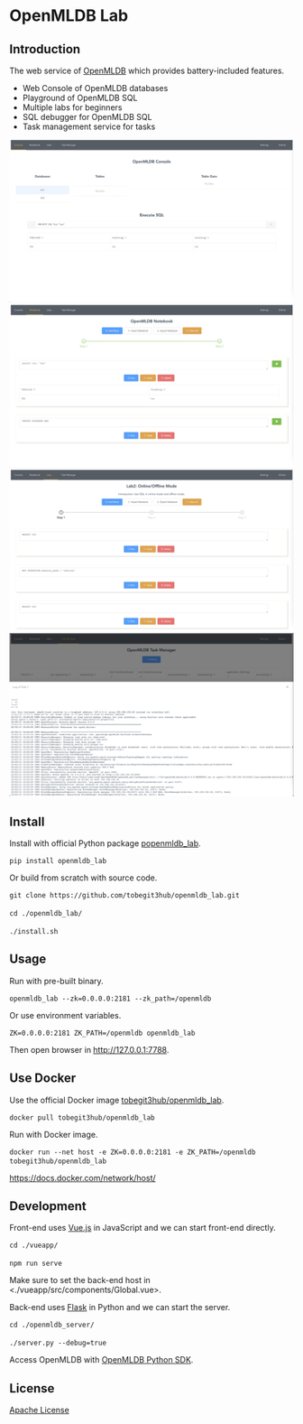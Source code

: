 # OpenMLDB Lab

## Introduction

The web service of [OpenMLDB](https://github.com/4paradigm/openmldb) which provides battery-included features.

* Web Console of OpenMLDB databases
* Playground of OpenMLDB SQL
* Multiple labs for beginners
* SQL debugger for OpenMLDB SQL
* Task management service for tasks

![](./images/console_page.png)
![](./images/notebook_page.png)
![](./images/labs_page.png)
![](./images/taskmanager_page.png)

## Install

Install with official Python package [popenmldb_lab](https://pypi.org/project/openmldb-lab/).

```
pip install openmldb_lab
```

Or build from scratch with source code.

```
git clone https://github.com/tobegit3hub/openmldb_lab.git

cd ./openmldb_lab/

./install.sh
```

## Usage

Run with pre-built binary.

```
openmldb_lab --zk=0.0.0.0:2181 --zk_path=/openmldb
```

Or use environment variables.

```
ZK=0.0.0.0:2181 ZK_PATH=/openmldb openmldb_lab
```

Then open browser in <http://127.0.0.1:7788>.

## Use Docker

Use the official Docker image [tobegit3hub/openmldb_lab](https://hub.docker.com/r/tobegit3hub/openmldb_lab).

```
docker pull tobegit3hub/openmldb_lab
```

Run with Docker image.

```
docker run --net host -e ZK=0.0.0.0:2181 -e ZK_PATH=/openmldb tobegit3hub/openmldb_lab
```

https://docs.docker.com/network/host/

## Development

Front-end uses [Vue.js](https://vuejs.org/) in JavaScript and we can start front-end directly.

```
cd ./vueapp/

npm run serve
```

Make sure to set the back-end host in <./vueapp/src/components/Global.vue>.

Back-end uses [Flask](https://flask.palletsprojects.com/) in Python and we can start the server.

```
cd ./openmldb_server/

./server.py --debug=true
```

Access OpenMLDB with [OpenMLDB Python SDK](https://pypi.org/project/openmldb/).

## License

[Apache License](./LICENSE)
